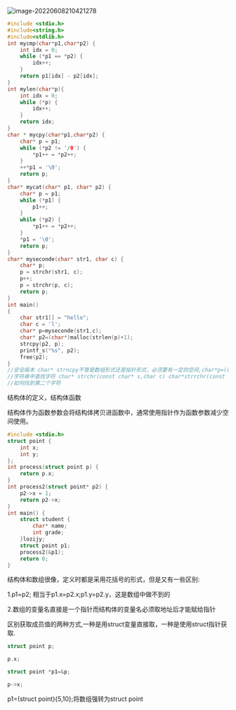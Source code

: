 ![image-20220608210421278](C:/Users/34488/AppData/Roaming/Typora/typora-user-images/image-20220608210421278.png)

```c
#include <stdio.h>
#include<string.h>
#include<stdlib.h>
int mycmp(char*p1,char*p2) {
    int idx = 0;
    while (*p1 == *p2) {
        idx++;
    }
    return p1[idx] - p2[idx];
}
int mylen(char*p){
    int idx = 0;
    while (*p) {
        idx++;
    }
    return idx;
}
char * mycpy(char*p1,char*p2) {
    char* p = p1;
    while (*p2 != '/0') {
        *p1++ = *p2++;
    }
    ++*p1 = '\0';
    return p;
}
char* mycat(char* p1, char* p2) {
    char* p = p1;
    while (*p1) {
        p1++;
    }
    while (*p2) {
        *p1++ = *p2++;
    }
    *p1 = '\0';
    return p;
}
char* myseconde(char* str1, char c) {
    char* p;
    p = strchr(str1, c);
    p++;
    p = strchr(p, c);
    return p;
}
int main()
{   
    char str1[] = "hello";
    char c = 'l';
    char* p=myseconde(str1,c);
    char* p2=(char*)malloc(strlen(p)+1);
    strcpy(p2, p);
    printf_s("%s", p2);
    free(p2);
}
//安全版本 char* strncpy不管是数组形式还是指针形式，必须要有一定的空间,char*p=(char *)malloc(strlen(p2)+1);, char* strncat,int strncmp
//字符串中查找字符 char* strchr(const char* s,char c) char*strrchr(const char* s,char c) 返回null说明未能找到字符串
//如何找到第二个字符
```

结构体的定义，结构体函数

结构体作为函数参数会将结构体拷贝进函数中，通常使用指针作为函数参数减少空间使用。

```c
#include <stdio.h>
struct point {
	int x;
	int y;
};
int process(struct point p) {
	return p.x;
}
int process2(struct point* p2) {
	p2->x = 1;
	return p2->x;
}
int main() {
	struct student {
		char* name;
		int grade;
	}lozijy;
	struct point p1;
	process2(&p1);
	return 0;
}
```

结构体和数组很像，定义时都是采用花括号的形式，但是又有一些区别:

1.p1=p2; 相当于p1.x=p2.x;p1.y=p2.y，这是数组中做不到的

2.数组的变量名直接是一个指针而结构体的变量名必须取地址后才能赋给指针



区别获取成员值的两种方式,一种是用struct变量直接取，一种是使用struct指针获取.

```c
struct point p;

p.x;

struct point *p1=&p;

p->x;
```





p1=(struct point){5,10};将数组强转为struct point

